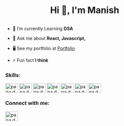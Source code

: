 <h1 align="center">Hi 👋, I'm Manish </h1>

<p align="left"> <a href="https://twitter.com/" target="blank"><img src="https://img.shields.io/twitter/follow/?logo=twitter&style=for-the-badge" alt="" /></a> </p>

- 🌱 I’m currently Learning **DSA**

- 💬 Ask me about **React, Javascript,**

- 🖥️ See my portfolio at <a href="https://manish-seven.vercel.app/" target="blank">Portfolio</a>

- ⚡ Fun fact **I think**
<h3 align="left">Skills:</h3>
<p align="left">
<img align="center" src="https://raw.githubusercontent.com/danielcranney/readme-generator/main/public/icons/skills/html5-colored.svg" alt="papa.developerr" height="30" width="40" />
<img align="center" src="https://raw.githubusercontent.com/danielcranney/readme-generator/main/public/icons/skills/css3-colored.svg" alt="papa.developerr" height="30" width="40" />
  <img align="center" src="https://raw.githubusercontent.com/danielcranney/readme-generator/main/public/icons/skills/javascript-colored.svg" alt="papa.developerr" height="30" width="40" />
  <img align="center" src="https://raw.githubusercontent.com/danielcranney/readme-generator/main/public/icons/skills/react-colored.svg" alt="papa.developerr" height="30" width="40" />
  <img align="center" src="https://raw.githubusercontent.com/danielcranney/readme-generator/main/public/icons/skills/sass-colored.svg" alt="papa.developerr" height="30" width="40" />
  <img align="center" src="https://raw.githubusercontent.com/danielcranney/readme-generator/main/public/icons/skills/tailwindcss-colored.svg" alt="papa.developerr" height="30" width="40" />

  <img align="center" src="https://static.cdnlogo.com/logos/s/10/styled-components.svg" alt="papa.developerr" height="30" width="40" />

  
  
</p>

<h3 align="left">Connect with me:</h3>
<p align="left">
<a href="https://www.linkedin.com/in/manishchand349/" target="blank"><img align="center" src="https://raw.githubusercontent.com/danielcranney/readme-generator/main/public/icons/socials/linkedin.svg" alt="papa.developerr" height="30" width="40" /></a></p>
